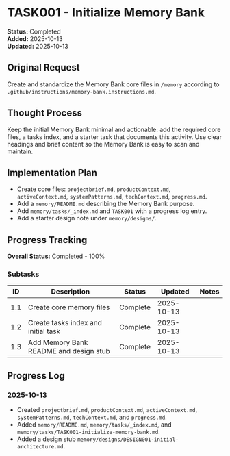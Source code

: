 # TASK001 - Initialize Memory Bank

**Status:** Completed  
**Added:** 2025-10-13  
**Updated:** 2025-10-13

## Original Request

Create and standardize the Memory Bank core files in `/memory` according to
`.github/instructions/memory-bank.instructions.md`.

## Thought Process

Keep the initial Memory Bank minimal and actionable: add the required core
files, a tasks index, and a starter task that documents this activity. Use
clear headings and brief content so the Memory Bank is easy to scan and
maintain.

## Implementation Plan

- Create core files: `projectbrief.md`, `productContext.md`,
  `activeContext.md`, `systemPatterns.md`, `techContext.md`, `progress.md`.
- Add a `memory/README.md` describing the Memory Bank purpose.
- Add `memory/tasks/_index.md` and `TASK001` with a progress log entry.
- Add a starter design note under `memory/designs/`.

## Progress Tracking

**Overall Status:** Completed - 100%

### Subtasks

| ID  | Description                                   | Status     | Updated     | Notes |
| --- | --------------------------------------------- | ---------- | ----------- | ----- |
| 1.1 | Create core memory files                       | Complete   | 2025-10-13  |       |
| 1.2 | Create tasks index and initial task            | Complete   | 2025-10-13  |       |
| 1.3 | Add Memory Bank README and design stub         | Complete   | 2025-10-13  |       |

## Progress Log

### 2025-10-13

- Created `projectbrief.md`, `productContext.md`, `activeContext.md`,
  `systemPatterns.md`, `techContext.md`, and `progress.md`.
- Added `memory/README.md`, `memory/tasks/_index.md`, and
  `memory/tasks/TASK001-initialize-memory-bank.md`.
- Added a design stub `memory/designs/DESIGN001-initial-architecture.md`.
